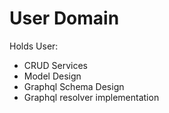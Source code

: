 # User Domain

Holds User:

- CRUD Services
- Model Design
- Graphql Schema Design
- Graphql resolver implementation
